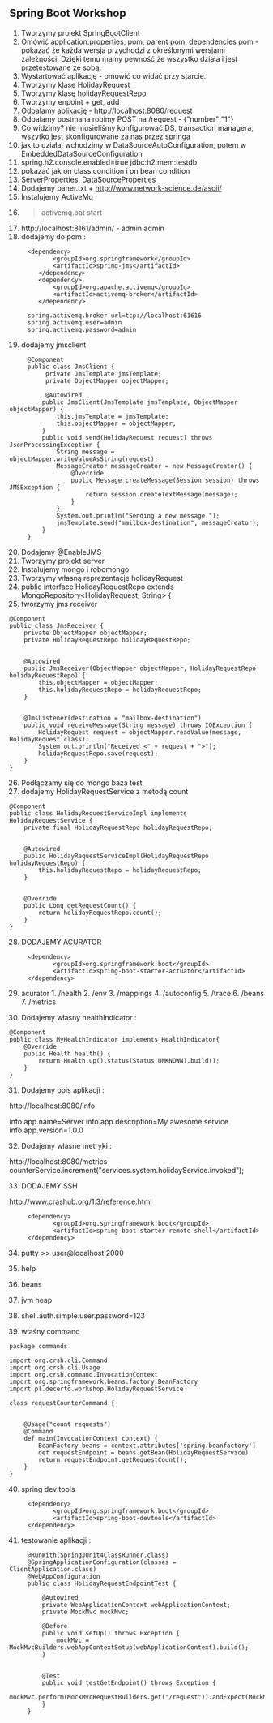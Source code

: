 <h2> Spring Boot Workshop </h2>

1. Tworzymy projekt SpringBootClient
2. Omówić application.properties, pom, parent pom, dependencies pom - pokazać że każda wersja przychodzi z określonymi            wersjami zależności. Dzięki temu mamy pewność że wszystko działa i jest przetestowane ze sobą. 
3. Wystartować aplikację - omówić co widać przy starcie. 
4.  Tworzymy klase HolidayRequest 
5. Tworzymy klasę holidayRequestRepo
6. Tworzymy enpoint + get, add
7. Odpalamy aplikację  - http://localhost:8080/request
8. Odpalamy postmana robimy POST na /request - {"number":"1"}
9. Co widzimy? nie musieliśmy konfigurować DS, transaction managera, wszytko jest skonfigurowane za nas przez springa
10. jak to działa, wchodzimy w DataSourceAutoConfiguration, potem w EmbeddedDataSourceConfiguration 
11. spring.h2.console.enabled=true    jdbc:h2:mem:testdb  
12. pokazać jak on class condition i on bean condition
13. ServerProperties, DataSourceProperties
14. Dodajemy baner.txt + http://www.network-science.de/ascii/
15. Instalujemy ActiveMq 
16. > activemq.bat start
17. http://localhost:8161/admin/ - admin admin
18. dodajemy do pom : 
```
     <dependency>
            <groupId>org.springframework</groupId>
            <artifactId>spring-jms</artifactId>
        </dependency>
        <dependency>
            <groupId>org.apache.activemq</groupId>
            <artifactId>activemq-broker</artifactId>
        </dependency>
```

```
     spring.activemq.broker-url=tcp://localhost:61616
     spring.activemq.user=admin
     spring.activemq.password=admin
```

19. dodajemy jmsclient

```
     @Component
     public class JmsClient {
          private JmsTemplate jmsTemplate;
          private ObjectMapper objectMapper;
     
          @Autowired
         public JmsClient(JmsTemplate jmsTemplate, ObjectMapper objectMapper) {
             this.jmsTemplate = jmsTemplate;
             this.objectMapper = objectMapper;
         }
         public void send(HolidayRequest request) throws JsonProcessingException {
             String message = objectMapper.writeValueAsString(request);
             MessageCreator messageCreator = new MessageCreator() {
                 @Override
                 public Message createMessage(Session session) throws JMSException {
                     return session.createTextMessage(message);
                 }
             };
             System.out.println("Sending a new message.");
             jmsTemplate.send("mailbox-destination", messageCreator);
         }
     }
```


20. Dodajemy @EnableJMS
21. Tworzymy projekt server
22. Instalujemy mongo i robomongo 
23. Tworzymy własną reprezentacje holidayRequest
24. public interface HolidayRequestRepo extends MongoRepository<HolidayRequest, String> {
25. tworzymy jms receiver
```
@Component
public class JmsReceiver {
    private ObjectMapper objectMapper;
    private HolidayRequestRepo holidayRequestRepo;


    @Autowired
    public JmsReceiver(ObjectMapper objectMapper, HolidayRequestRepo holidayRequestRepo) {
        this.objectMapper = objectMapper;
        this.holidayRequestRepo = holidayRequestRepo;
    }


    @JmsListener(destination = "mailbox-destination")
    public void receiveMessage(String message) throws IOException {
        HolidayRequest request = objectMapper.readValue(message, HolidayRequest.class);
        System.out.println("Received <" + request + ">");
        holidayRequestRepo.save(request);
    }
}
```

26. Podłączamy się do mongo baza test
27. dodajemy HolidayRequestService z metodą count

```
@Component
public class HolidayRequestServiceImpl implements HolidayRequestService {
    private final HolidayRequestRepo holidayRequestRepo;


    @Autowired
    public HolidayRequestServiceImpl(HolidayRequestRepo holidayRequestRepo) {
        this.holidayRequestRepo = holidayRequestRepo;
    }


    @Override
    public Long getRequestCount() {
        return holidayRequestRepo.count();
    }
}
```


28. DODAJEMY ACURATOR
```
     <dependency>
            <groupId>org.springframework.boot</groupId>
            <artifactId>spring-boot-starter-actuator</artifactId>
     </dependency>
```

29. acurator 
        1. /health
        2. /env
        3. /mappings
        4. /autoconfig
        5. /trace
        6. /beans
        7. /metrics

30. Dodajemy własny healthIndicator :
```
@Component
public class MyHealthIndicator implements HealthIndicator{
    @Override
    public Health health() {
        return Health.up().status(Status.UNKNOWN).build();
    }
}
```


31. Dodajemy opis aplikacji :

http://localhost:8080/info

info.app.name=Server
info.app.description=My awesome service
info.app.version=1.0.0



32. Dodajemy własne metryki :

http://localhost:8080/metrics
counterService.increment("services.system.holidayService.invoked");



33. DODAJEMY SSH

http://www.crashub.org/1.3/reference.html

```
     <dependency>
            <groupId>org.springframework.boot</groupId>
            <artifactId>spring-boot-starter-remote-shell</artifactId>
     </dependency>
```

34. putty >> user@localhost 2000 

35. help
36. beans
37. jvm heap
38. shell.auth.simple.user.password=123
39. właśny command
```
package commands

import org.crsh.cli.Command
import org.crsh.cli.Usage
import org.crsh.command.InvocationContext
import org.springframework.beans.factory.BeanFactory
import pl.decerto.workshop.HolidayRequestService

class requestCounterCommand {


    @Usage("count requests")
    @Command
    def main(InvocationContext context) {
        BeanFactory beans = context.attributes['spring.beanfactory']
        def requestEndpoint = beans.getBean(HolidayRequestService)
        return requestEndpoint.getRequestCount();
    }
}
```
40. spring dev tools 
```
     <dependency>
            <groupId>org.springframework.boot</groupId>
            <artifactId>spring-boot-devtools</artifactId>
     </dependency>
```

41. testowanie aplikacji :
```
     @RunWith(SpringJUnit4ClassRunner.class)
     @SpringApplicationConfiguration(classes = ClientApplication.class)
     @WebAppConfiguration
     public class HolidayRequestEndpointTest {
     
         @Autowired
         private WebApplicationContext webApplicationContext;
         private MockMvc mockMvc;
     
         @Before
         public void setUp() throws Exception {
             mockMvc = MockMvcBuilders.webAppContextSetup(webApplicationContext).build();
         }
     
     
         @Test
         public void testGetEndpoint() throws Exception {
             mockMvc.perform(MockMvcRequestBuilders.get("/request")).andExpect(MockMvcResultMatchers.status().isOk());
         }
     }
```





